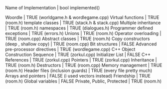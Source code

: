 Name of Implementation                   | bool implemented()

Woordle                                  | TRUE (worldgame.h & wordlegame.cpp)
Virtual functions                        | TRUE (room.h)
template classes                         | TRUE (stack.h & stack.cpp)
Multiple inheritance                     | TRUE (room.h)
namespaces                               | TRUE (dialogues.h)
Programmer defined exceptions            | TRUE (errors.h)
Unions                                   | TRUE (room.h)
Operator overloading                     | TRUE (room.cpp)
Abstract classes                         | TRUE (room.h)
Copy constructors (deep , shallow copy)  | TRUE (room.cpp)
Bit structures                           | FALSE
Advanced pre-processor directives        | TRUE (wordlegame.cpp)
C++ Object Construction Sequence         | TRUE (zorkul.cpp)
Initializer List                         | FALSE
C++ References                           | TRUE (zorkul.cpp)
Pointers                                 | TRUE (zorkul.cpp)
Inheritance                              | TRUE (room.h)
Destructors                              | TRUE (room.cpp)
Memory management                        | TRUE (room.h)
Header files (inclusion guards)          | TRUE (every file pretty much)
Arrays and pointers                      | FALSE (i used vectors instead)
Friendship                               | TRUE (room.h)
Global variables                         | FALSE
Private, Public, Protected               | TRUE (room.h)
